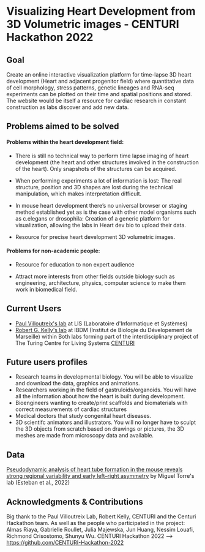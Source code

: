 # Visualizing Heart Development from 3D Volumetric images - CENTURI Hackathon 2022 

## Goal
Create an online interactive visualization platform for time-lapse 3D heart development (Heart and adjacent progenitor field) where quantitative data of cell morphology, stress patterns, genetic lineages and RNA-seq experiments can be plotted on their time and spatial positions and stored.
The website would be itself a resource for cardiac  research in constant construction as labs discover and add new data.

## Problems aimed to be solved 

#### Problems within the heart development field:

- There is still no technical way to perform time lapse imaging of heart development (the heart and other structures involved in the construction of the heart). Only snapshots of the structures can be acquired.

- When performing experiments a lot of information is lost: The real structure, position and 3D shapes are lost during the technical manipulation, which makes interpretation difficult. 

- In mouse heart development there’s no universal browser or staging method established yet as is the case with other model organisms such as c.elegans or drosophila: Creation of a generic platform for visualization, allowing the labs in Heart dev bio to upload their data.

- Resource for precise heart development 3D volumetric images. 


#### Problems for non-academic people:

- Resource for education to non expert audience

- Attract more interests from other fields outside biology such as engineering, architecture, physics, computer science to make them work in biomedical field.


## Current Users

- [Paul Villoutreix's lab](https://bioml.lis-lab.fr/) at LIS (Laboratoire d'Informatique et Systèmes)
- [Robert G. Kelly's lab](http://www.ibdm.univ-mrs.fr/equipe/genetic-control-of-heart-development/) at IBDM (Institut de Biologie du Dévelopement de Marseille)
within 
Both labs forming part of the interdisciplinary project of The Turing Centre for Living Systems [CENTURI](https://centuri-livingsystems.org/)

## Future users profiles

- Research teams in developmental biology. You will be able to visualize and download the data, graphics and animations.
- Researchers working in the field of gastruloids/organoids. You will have all the information about how the heart is built during development.
- Bioengineers wanting to create/print scaffolds and biomaterials with correct measurements of cardiac structures
- Medical doctors that study congenital heart diseases.
- 3D scientifc animators and illustrators. You will no longer have to sculpt the 3D objects from scratch based on drawings or pictures, the 3D meshes are made from microscopy data and available.

## Data
[Pseudodynamic analysis of heart tube formation in the mouse reveals strong regional variability and early left–right asymmetry](https://www.nature.com/articles/s44161-022-00065-1#code-availability) by Miguel Torre's lab (Esteban et al., 2022)

## Acknowledgments & Contributions

Big thank to the Paul Villoutreix Lab, Robert Kelly, CENTURI and the Centuri Hackathon team.
As well as the people who participated in the  project: Almas Riaya, Gabrielle Roullet, Julia Majewska, Jun Huang, Nessim Louafi, Richmond Crisostomo, Shunyu Wu.
CENTURI Hackathon 2022 --> https://github.com/CENTURI-Hackathon-2022

